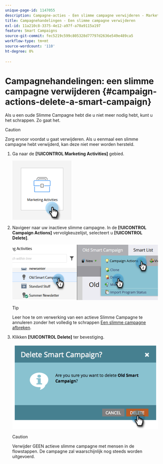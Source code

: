 ```yaml
---
unique-page-id: 1147055
description: Campagne-acties - Een slimme campagne verwijderen - Marketo Docs - Productdocumentatie
title: Campagnehandelingen - Een slimme campagne verwijderen
exl-id: 11a210c8-3375-4e12-a97f-a70a9115a197
feature: Smart Campaigns
source-git-commit: fec5219c599c805328d77797d2636e549e489ca5
workflow-type: tm+mt
source-wordcount: '110'
ht-degree: 0%

---
```


# Campagnehandelingen: een slimme campagne verwijderen {#campaign-actions-delete-a-smart-campaign}

Als u een oude Slimme Campagne hebt die u niet meer nodig hebt, kunt u het schrappen. Zo gaat het.

>[!CAUTION]
>
>Zorg ervoor voordat u gaat verwijderen. Als u eenmaal een slimme campagne hebt verwijderd, kan deze niet meer worden hersteld.

1. Ga naar de **[!UICONTROL Marketing Activities]** gebied.

   ![](assets/campaign-actions-delete-a-smart-campaign-1.png)

1. Navigeer naar uw inactieve slimme campagne. In de **[!UICONTROL Campaign Actions]** vervolgkeuzelijst, selecteert u **[!UICONTROL Delete]**.

   ![](assets/campaign-actions-delete-a-smart-campaign-2.png)

   >[!TIP]
   >
   >Leer hoe te om verwerking van een actieve Slimme Campagne te annuleren zonder het volledig te schrappen [Een slimme campagne afbreken](/help/marketo/product-docs/core-marketo-concepts/smart-campaigns/using-smart-campaigns/abort-a-smart-campaign.md).

1. Klikken **[!UICONTROL Delete]** ter bevestiging.

   ![](assets/campaign-actions-delete-a-smart-campaign-3.png)

   >[!CAUTION]
   >
   >Verwijder GEEN actieve slimme campagne met mensen in de flowstappen. De campagne zal waarschijnlijk nog steeds worden uitgevoerd.
